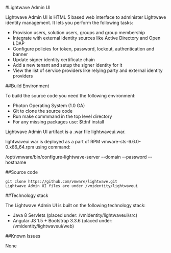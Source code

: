 #Lightwave Admin UI

Lightwave Admin UI is HTML 5 based web interface to administer Lightwave identity management.
It lets you perform the following tasks:
* Provision users, solution users, groups and group membership
* Integrate with external identity sources like Active Directory and Open LDAP
* Configure policies for token, password, lockout, authentication and banner
* Update signer identity certificate chain
* Add a new tenant and setup the signer identity for it
* View the list of service providers like relying party and external identity providers


##Build Environment

To build the source code you need the following environment:

* Photon Operating System (1.0 GA)
* Git to clone the source code
* Run make commmand in the top level directory
* For any missing packages use: $tdnf install <package name>
	
Lightwave Admin UI artifact is a .war file lightwaveui.war.

lightwaveui.war is deployed as a part of RPM vmware-sts-6.6.0-0.x86_64.rpm using command:

/opt/vmware/bin/configure-lightwave-server --domain <domain> --password <pwd> --hostname <ip-address>


##Source code
```
git clone https://github.com/vmware/lightwave.git
Lightwave Admin UI files are under /vmidentity/lightwaveui

```

##Technology stack

The Lightwave Admin UI is built on the following technology stack:
* Java 8 Servlets (placed under: /vmidentity/lightwaveui/src)
* Angular JS 1.5 + Bootstrap 3.3.6 (placed under: /vmidentity/lightwaveui/web)


##Known Issues

None

